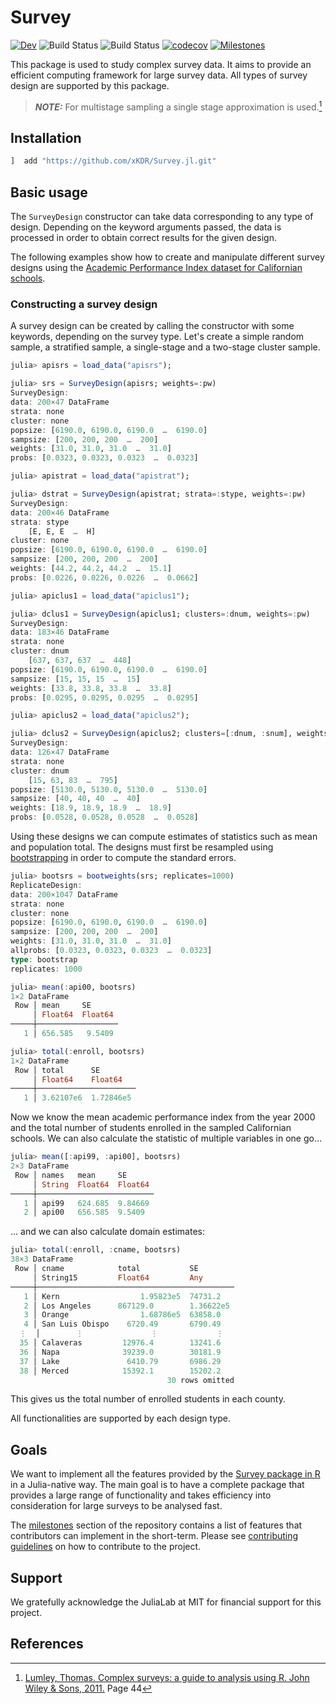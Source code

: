 # Survey

[![Dev](https://img.shields.io/badge/docs-dev-blue.svg)](https://xKDR.github.io/Survey.jl/dev)
![Build Status](https://github.com/xKDR/Survey.jl/actions/workflows/ci.yml/badge.svg)
![Build Status](https://github.com/xKDR/Survey.jl/actions/workflows/documentation.yml/badge.svg)
[![codecov](https://codecov.io/gh/xKDR/Survey.jl/branch/main/graph/badge.svg?token=4PFSF47BT2)](https://codecov.io/gh/xKDR/Survey.jl)
[![Milestones](https://img.shields.io/badge/-milestones-brightgreen)](https://github.com/xKDR/Survey.jl/milestones)

This package is used to study complex survey data. It aims to provide an efficient computing framework for large survey data. 
All types of survey design are supported by this package.

> **_NOTE:_**  For multistage sampling a single stage approximation is used.[^1]

## Installation
```julia
]  add "https://github.com/xKDR/Survey.jl.git"
```

## Basic usage

The `SurveyDesign` constructor can take data corresponding to any type of design.
Depending on the keyword arguments passed, the data is processed in order to obtain
correct results for the given design.

The following examples show how to create and manipulate different survey designs
using the [Academic Performance Index dataset for Californian schools](https://r-survey.r-forge.r-project.org/survey/html/api.html).

### Constructing a survey design

A survey design can be created by calling the constructor with some keywords,
depending on the survey type. Let's create a simple random sample, a stratified
sample, a single-stage and a two-stage cluster sample.

```julia
julia> apisrs = load_data("apisrs");

julia> srs = SurveyDesign(apisrs; weights=:pw)
SurveyDesign:
data: 200×47 DataFrame
strata: none
cluster: none
popsize: [6190.0, 6190.0, 6190.0  …  6190.0]
sampsize: [200, 200, 200  …  200]
weights: [31.0, 31.0, 31.0  …  31.0]
probs: [0.0323, 0.0323, 0.0323  …  0.0323]

julia> apistrat = load_data("apistrat");

julia> dstrat = SurveyDesign(apistrat; strata=:stype, weights=:pw)
SurveyDesign:
data: 200×46 DataFrame
strata: stype
    [E, E, E  …  H]
cluster: none
popsize: [6190.0, 6190.0, 6190.0  …  6190.0]
sampsize: [200, 200, 200  …  200]
weights: [44.2, 44.2, 44.2  …  15.1]
probs: [0.0226, 0.0226, 0.0226  …  0.0662]

julia> apiclus1 = load_data("apiclus1");

julia> dclus1 = SurveyDesign(apiclus1; clusters=:dnum, weights=:pw)
SurveyDesign:
data: 183×46 DataFrame
strata: none
cluster: dnum
    [637, 637, 637  …  448]
popsize: [6190.0, 6190.0, 6190.0  …  6190.0]
sampsize: [15, 15, 15  …  15]
weights: [33.8, 33.8, 33.8  …  33.8]
probs: [0.0295, 0.0295, 0.0295  …  0.0295]

julia> apiclus2 = load_data("apiclus2");

julia> dclus2 = SurveyDesign(apiclus2; clusters=[:dnum, :snum], weights=:pw)
SurveyDesign:
data: 126×47 DataFrame
strata: none
cluster: dnum
    [15, 63, 83  …  795]
popsize: [5130.0, 5130.0, 5130.0  …  5130.0]
sampsize: [40, 40, 40  …  40]
weights: [18.9, 18.9, 18.9  …  18.9]
probs: [0.0528, 0.0528, 0.0528  …  0.0528]
```

Using these designs we can compute estimates of statistics such as mean and
population total. The designs must first be resampled using
[bootstrapping](https://en.wikipedia.org/wiki/Bootstrapping_(statistics)) in order
to compute the standard errors.

```julia
julia> bootsrs = bootweights(srs; replicates=1000)
ReplicateDesign:
data: 200×1047 DataFrame
strata: none
cluster: none
popsize: [6190.0, 6190.0, 6190.0  …  6190.0]
sampsize: [200, 200, 200  …  200]
weights: [31.0, 31.0, 31.0  …  31.0]
allprobs: [0.0323, 0.0323, 0.0323  …  0.0323]
type: bootstrap
replicates: 1000

julia> mean(:api00, bootsrs)
1×2 DataFrame
 Row │ mean     SE
     │ Float64  Float64
─────┼──────────────────
   1 │ 656.585   9.5409

julia> total(:enroll, bootsrs)
1×2 DataFrame
 Row │ total      SE
     │ Float64    Float64
─────┼──────────────────────
   1 │ 3.62107e6  1.72846e5
```

Now we know the mean academic performance index from the year 2000 and the total
number of students enrolled in the sampled Californian schools. We can also
calculate the statistic of multiple variables in one go...

```julia
julia> mean([:api99, :api00], bootsrs)
2×3 DataFrame
 Row │ names   mean     SE
     │ String  Float64  Float64
─────┼──────────────────────────
   1 │ api99   624.685  9.84669
   2 │ api00   656.585  9.5409
```

... and we can also calculate domain estimates:

```julia
julia> total(:enroll, :cname, bootsrs)
38×3 DataFrame
 Row │ cname            total           SE
     │ String15         Float64         Any
─────┼────────────────────────────────────────────
   1 │ Kern                  1.95823e5  74731.2
   2 │ Los Angeles      867129.0        1.36622e5
   3 │ Orange                1.68786e5  63858.0
   4 │ San Luis Obispo    6720.49       6790.49
  ⋮  │        ⋮               ⋮             ⋮
  35 │ Calaveras         12976.4        13241.6
  36 │ Napa              39239.0        30181.9
  37 │ Lake               6410.79       6986.29
  38 │ Merced            15392.1        15202.2
                                   30 rows omitted
```

This gives us the total number of enrolled students in each county.

All functionalities are supported by each design type.

## Goals

We want to implement all the features provided by the
[Survey package in R](https://cran.r-project.org/web/packages/survey/index.html)
in a Julia-native way. The main goal is to have a complete package that provides
a large range of functionality and takes efficiency into consideration for
large surveys to be analysed fast.

The [milestones](https://github.com/xKDR/Survey.jl/milestones) section of the repository
contains a list of features that contributors can implement in the short-term. Please see [contributing guidelines](https://github.com/xKDR/Survey.jl/blob/main/CONTRIBUTING.md) on how to contribute to the project.

## Support

We gratefully acknowledge the JuliaLab at MIT for financial support for this project.

## References

[^1]: [Lumley, Thomas. Complex surveys: a guide to analysis using R. John Wiley & Sons, 2011.](https://books.google.co.in/books?hl=en&lr=&id=L96ludyhFBsC&oi=fnd&pg=PP12&dq=complex+surveys+lumley&ots=ie0y1lnzv1&sig=c4UHI3arjspMJ6OYzlX32E9rNRI#v=onepage&q=complex%20surveys%20lumley&f=false) Page 44
